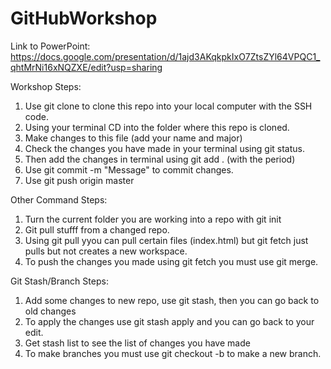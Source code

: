 # GitHubWorkshop

Link to PowerPoint: https://docs.google.com/presentation/d/1ajd3AKqkpkIxO7ZtsZYl64VPQC1_qhtMrNi16xNQZXE/edit?usp=sharing


Workshop Steps:

1) Use git clone to clone this repo into your local computer with the SSH code.
2) Using your terminal CD into the folder where this repo is cloned.
3) Make changes to this file (add your name and major)
4) Check the changes you have made in your terminal using git status.
5) Then add the changes in terminal using git add . (with the period)
6) Use git commit -m "Message" to commit changes.
7) Use git push origin master

Other Command Steps:
1) Turn the current folder you are working into a repo with git init
2) Git pull stufff from a changed repo.
3) Using git pull yyou can pull certain files (index.html) but git fetch just pulls but not creates a new workspace.
4) To push the changes you made using git fetch you must use git merge.


Git Stash/Branch Steps:
1) Add some changes to new repo, use git stash, then you can go back to old changes
2) To apply the changes use git stash apply and you can go back to your edit.
3) Get stash list to see the list of changes you have made
4) To make branches you must use git checkout -b to make a new branch.

